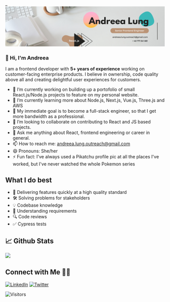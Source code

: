 _![](https://github.com/lung-andreea/lung-andreea/blob/master/assets/cover.png)

### 👋 Hi, I'm Andreea

I am a frontend developer with **5+ years of experience** working on customer-facing enterprise products. I believe in ownership, code quality above all and creating delightful user experiences for customers.

- 🔭 I’m currently working on building up a portofolio of small React.js/Node.js projects to feature on my personal website.
- 🌱 I’m currently learning more about Node.js, Next.js, Vue.js, Three.js and AWS
- 🤔 My immediate goal is to become a full-stack engineer, so that I get more bandwidth as a professional.
- 👯 I’m looking to collaborate on contributing to React and JS based projects.
- 💬 Ask me anything about React, frontend engineering or career in general.
- 📫 How to reach me: [andreea.lung.outreach@gmail.com](mailto:andreea.lung.outreach@gmail.com)
- 😄 Pronouns: She/her
- ⚡ Fun fact: I've always used a Pikatchu profile pic at all the places I've worked, but I've never watched the whole Pokemon series

## What I do best

- 🚀️ Delivering features quickly at a high quality standard
- 🛠️ Solving problems for stakeholders
- 💡 Codebase knowledge
- 📝️ Understanding requirements
- 🔍️ Code reviews
- ✅️ Cypress tests

## 📈 Github Stats

[//]: # (<img height="180em" src="https://github-readme-stats.vercel.app/api?username=lung-andreea&show_icons=true&hide_border=true&&count_private=true&include_all_commits=true" />)
<img height="180em" src="https://github-readme-streak-stats.herokuapp.com/?user=lung-andreea&hide_border=true" />

## Connect with Me 🤝🏻

<p align="center">

[//]: # (<a href="https://lungandreea.com"><img alt="Website" src="https://img.shields.io/badge/Website-lungandreea.com-blue?style=flat&logo=google-chrome"></a>)
<a href="https://www.linkedin.com/in/dineshkarthik-r/"><img alt="LinkedIn" src="https://img.shields.io/badge/LinkedIn-Andreea%20Lung-blue?style=flat&logo=linkedin"></a>
<a href="https://twitter.com/AndyGBay"><img alt="Twitter" src="https://img.shields.io/badge/Twitter-AndyGBay-blue?style=flat&logo=twitter"></a>
</p>

![Visitors](https://api.visitorbadge.io/api/visitors?path=lung-andreea&label=Visitors&countColor=%23dce775&style=flat&labelStyle=none)


